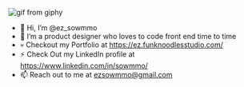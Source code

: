  
![gif from giphy](https://media.giphy.com/media/bpmNf92LmkoMw/giphy.gif)

- 👋 Hi, I’m @ez_sowmmo
- 👀 I’m a product designer who loves to code front end time to time
- 💀 Checkout my Portfolio at https://ez.funknoodlesstudio.com/
- ⚡ Check Out my LinkedIn profile at https://www.linkedin.com/in/sowmmo/
- 📫 Reach out to me at ezsowmmo@gmail.com
 


<!---
ezsowmmo/ezsowmmo is a ✨ special ✨ repository because its `README.md` (this file) appears on your GitHub profile.
You can click the Preview link to take a look at your changes.
--->
